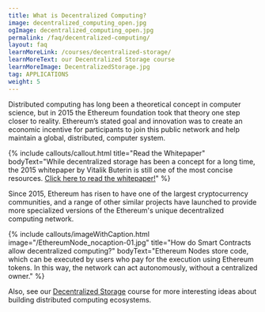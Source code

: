 ```yaml
---
title: What is Decentralized Computing?
image: decentralized_computing_open.jpg
ogImage: decentralized_computing_open.jpg
permalink: /faq/decentralized-computing/
layout: faq
learnMoreLink: /courses/decentralized-storage/
learnMoreText: our Decentralized Storage course
learnMoreImage: DecentralizedStorage.jpg
tag: APPLICATIONS
weight: 5
---
```

Distributed computing has long been a theoretical concept in computer science, but in 2015 the Ethereum foundation took that theory one step closer to reality. Ethereum’s stated goal and innovation was to create an economic incentive for participants to join this public network and help maintain a global, distributed, computer system.

{% include callouts/callout.html
    title="Read the Whitepaper"
    bodyText="While decentralized storage has been a concept for a long time, the 2015 whitepaper by Vitalik Buterin is still one of the most concise resources. <a href='/downloads/ethereum_whitepaper.pdf'>Click here to read the whitepaper!</a>"
%}

Since 2015, Ethereum has risen to have one of the largest cryptocurrency communities, and a range of other similar projects have launched to provide more specialized versions of the Ethereum's unique decentralized computing network. 

{% include callouts/imageWithCaption.html
	image="/EthereumNode_nocaption-01.jpg"
	title="How do Smart Contracts allow decentralized computing?"
	bodyText="Ethereum Nodes store code, which can be executed by users who pay for the execution using Ethereum tokens. In this way, the network can act autonomously, without a centralized owner."
%}

<span>Also, see our <a href="/courses/decentralized-storage/" target="_blank" rel="noopener">Decentralized Storage</a> course for more interesting ideas about building distributed computing ecosystems.</span>
